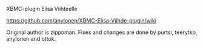 XBMC-plugin Elisa Viihteelle

https://github.com/anylonen/XBMC-Elisa-Viihde-plugin/wiki

Original author is zippoman. Fixes and changes are done by purtsi, teerytko, anylonen and ottok.




